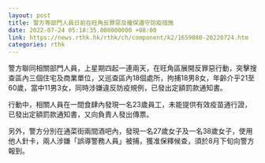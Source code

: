 ```yaml
---
layout: post
title: 警方等部門人員日前在旺角反罪惡及確保遵守防疫措施
date: 2022-07-24 05:18:35.000000000 +08:00
link: https://news.rthk.hk/rthk/ch/component/k2/1659080-20220724.htm
categories: rthk
---
```


警方聯同相關部門人員，上星期四起一連兩天，在旺角區展開反罪惡行動，突擊搜查區內三個住宅及商業單位，又巡查區內18個處所，拘捕18男8女，年齡介乎21至60歲，當中11男3女，同時涉嫌違反防疫規例，已發出定額罰款通知書。

行動中，相關人員在一間食肆內發現一名23歲員工，未能提供有效疫苗通行證，已發出定額罰款通知書，又向負責人發出傳票。

另外，警方分別在通菜街兩間酒吧內，發現一名27歲女子及一名38歲女子，使用他人針卡，兩人涉嫌「誤導警務人員」被捕，獲准保釋候查，須於8月下旬向警方報到。
